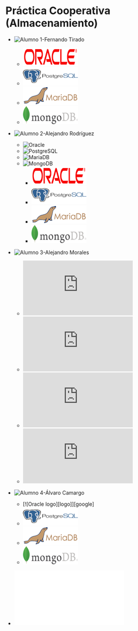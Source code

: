 # Práctica Cooperativa (Almacenamiento)

[logoOracle]: /fotos/Oracle2.png
[logoPostgres]: /fotos/PostgreSQL2.png
[logoMariaDB]: /fotos/MariaDB2.png
[logoMongoDB]: /fotos/MongoDB2.png
[OracleFer]: https://github.com/ftiradob/Gestion_almacenamiento_BBDD#oracle
[PostgresFer]:https://github.com/ftiradob/Gestion_almacenamiento_BBDD#postgresql
[MariaDBFer]:https://github.com/ftiradob/Gestion_almacenamiento_BBDD#mariadb
[MongoDBFer]:https://github.com/ftiradob/Gestion_almacenamiento_BBDD#mongodb
[OracleAleR]:https://github.com/alexrr12341/Almacenamiento_BBDD_Alumno2#oracle
[PostgresAleR]:https://github.com/alexrr12341/Almacenamiento_BBDD_Alumno2#postgres
[MariaDBAleR]:https://github.com/alexrr12341/Almacenamiento_BBDD_Alumno2#mysql
[MongoDBAleR]:https://github.com/alexrr12341/Almacenamiento_BBDD_Alumno2#mongodb

* ![Alumno 1-Fernando Tirado](https://github.com/ftiradob)
	* [![logoOracleFer][logoOracle]][OracleFer]
	* [![logoPostgresFer][logoPostgres]][PostgresFer]
	* [![logoMariadbFer][logoMariaDB]][MariaDBFer]
	* [![logoMongoDBFer][logoMongoDB]][MongoDBFer]

* ![Alumno 2-Alejandro Rodríguez](https://github.com/alexrr12341)
	* ![Oracle](https://github.com/alexrr12341/Almacenamiento_BBDD_Alumno2#oracle)
	* ![PostgreSQL](https://github.com/alexrr12341/Almacenamiento_BBDD_Alumno2#postgres)
	* ![MariaDB](https://github.com/alexrr12341/Almacenamiento_BBDD_Alumno2#mysql)
	* ![MongoDB](https://github.com/alexrr12341/Almacenamiento_BBDD_Alumno2#mongodb)
        * [![logoOracleAleR][logoOracle]][OracleAleR]
        * [![logoPostgresAleR][logoPostgres]][PostgresAleR]
        * [![logoMariadbAleR][logoMariaDB]][MariaDBAleR]
        * [![logoMongoDBAleR][logoMongoDB]][MongoDBAleR]

* ![Alumno 3-Alejandro Morales](https://github.com/moralg)
	* ![Oracle](https://github.com/MoralG/Gestion_del_Almacenamiento_BBDD/blob/master/AlejandroM_Individual.md#oracle)
	* ![PostgreSQL](https://github.com/MoralG/Gestion_del_Almacenamiento_BBDD/blob/master/AlejandroM_Individual.md#postgres)
	* ![MariaDB](https://github.com/MoralG/Gestion_del_Almacenamiento_BBDD/blob/master/AlejandroM_Individual.md#mysql)
	* ![MongoDB](https://github.com/MoralG/Gestion_del_Almacenamiento_BBDD/blob/master/AlejandroM_Individual.md#mongodb)

* ![Alumno 4-Álvaro Camargo](https://github.com/alvarocn)
	* [![Oracle logo][logo]][google]
	* ![PostgreSQL](/fotos/PostgreSQL2.png)
	* ![MariaDB](/fotos/MariaDB2.png)
	* ![MongoDB](/fotos/MongoDB2.png)

* ![Parte grupal](/Grupal/Grupal.md)



